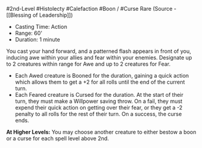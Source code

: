 #2nd-Level #Histolecty #Calefaction #Boon / #Curse
Rare (Source - [[Blessing of Leadership]])
 
- Casting Time: Action
- Range: 60'
- Duration: 1 minute

You cast your hand forward, and a patterned flash appears in front of you, inducing awe within your allies and fear within your enemies. Designate up to 2 creatures within range for Awe and up to 2 creatures for Fear.

- Each Awed creature is Booned for the duration, gaining a quick action which allows them to get a +2 for all rolls until the end of the current turn.
- Each Feared creature is Cursed for the duration. At the start of their turn, they must make a Willpower saving throw. On a fail, they must expend their quick action on getting over their fear, or they get a -2 penalty to all rolls for the rest of their turn. On a success, the curse ends.
 
**At Higher Levels:** You may choose another creature to either bestow a boon or a curse for each spell level above 2nd.